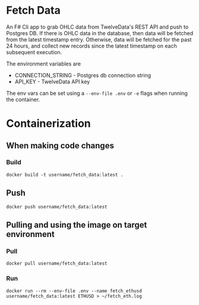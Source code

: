 # Fetch Data

An F# Cli app to grab OHLC data from TwelveData's REST API and push to Postgres
DB. If there is OHLC data in the database, then data will be fetched from the
latest timestamp entry. Otherwise, data will be fetched for the past 24 hours,
and collect new records since the latest timestamp on each subsequent execution.

The environment variables are

- CONNECTION_STRING - Postgres db connection string
- API_KEY - TwelveData API key

The env vars can be set using a `--env-file .env` or `-e` flags when running the
container.

# Containerization

## When making code changes

### Build

```
docker build -t username/fetch_data:latest .
```

## Push

```
docker push username/fetch_data:latest
```

## Pulling and using the image on target environment

### Pull

```
docker pull username/fetch_data:latest
```

### Run

```
docker run --rm --env-file .env --name fetch_ethusd username/fetch_data:latest ETHUSD > ~/fetch_eth.log
```
